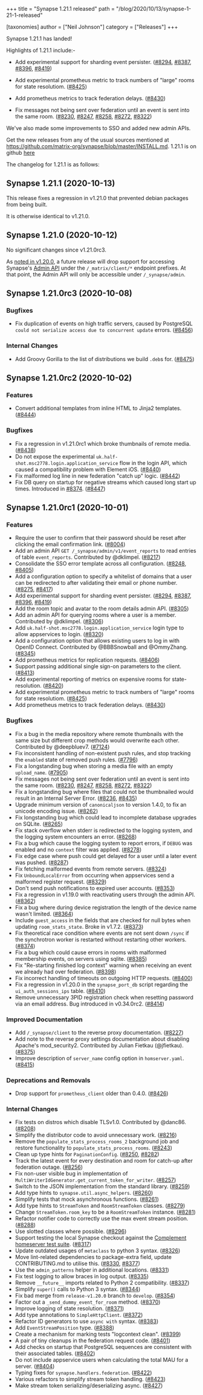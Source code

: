 +++
title = "Synapse 1.21.1 released"
path = "/blog/2020/10/13/synapse-1-21-1-released"

[taxonomies]
author = ["Neil Johnson"]
category = ["Releases"]
+++

Synapse 1.21.1 has landed!

Highlights of 1.21.1 include:-

* Add experimental support for sharding event persister. ([\#8294](https://github.com/matrix-org/synapse/issues/8294), [\#8387](https://github.com/matrix-org/synapse/issues/8387), [\#8396](https://github.com/matrix-org/synapse/issues/8396), [\#8419](https://github.com/matrix-org/synapse/issues/8419))

* Add experimental prometheus metric to track numbers of "large" rooms for state resolutiom. ([\#8425](https://github.com/matrix-org/synapse/issues/8425))
* Add prometheus metrics to track federation delays. ([\#8430](https://github.com/matrix-org/synapse/issues/8430))

* Fix messages not being sent over federation until an event is sent into the same room. ([\#8230](https://github.com/matrix-org/synapse/issues/8230), [\#8247](https://github.com/matrix-org/synapse/issues/8247), [\#8258](https://github.com/matrix-org/synapse/issues/8258), [\#8272](https://github.com/matrix-org/synapse/issues/8272), [\#8322](https://github.com/matrix-org/synapse/issues/8322))

We've also made some improvements to SSO and added new admin APIs.

Get the new releases from any of the usual sources mentioned at <https://github.com/matrix-org/synapse/blob/master/INSTALL.md>. 1.21.1 is on github [here](https://github.com/matrix-org/synapse/releases/tag/v1.21.1)

The changelog for 1.21.1 is as follows:

## Synapse 1.21.1 (2020-10-13)

This release fixes a regression in v1.21.0 that prevented debian packages from being built.

It is otherwise identical to v1.21.0.

## Synapse 1.21.0 (2020-10-12)

No significant changes since v1.21.0rc3.

As [noted in v1.20.0](https://github.com/matrix-org/synapse/blob/release-v1.21.1/CHANGES.md#synapse-1200-2020-09-22), a future release will drop support for accessing Synapse's [Admin API](https://github.com/matrix-org/synapse/tree/master/docs/admin_api) under the `/_matrix/client/*` endpoint prefixes. At that point, the Admin API will only be accessible under `/_synapse/admin`.

## Synapse 1.21.0rc3 (2020-10-08)

### Bugfixes

* Fix duplication of events on high traffic servers, caused by PostgreSQL `could not serialize access due to concurrent update` errors. ([\#8456](https://github.com/matrix-org/synapse/issues/8456))

### Internal Changes

* Add Groovy Gorilla to the list of distributions we build `.deb`s for. ([\#8475](https://github.com/matrix-org/synapse/issues/8475))

## Synapse 1.21.0rc2 (2020-10-02)

### Features

* Convert additional templates from inline HTML to Jinja2 templates. ([\#8444](https://github.com/matrix-org/synapse/issues/8444))

### Bugfixes

* Fix a regression in v1.21.0rc1 which broke thumbnails of remote media. ([\#8438](https://github.com/matrix-org/synapse/issues/8438))
* Do not expose the experimental `uk.half-shot.msc2778.login.application_service` flow in the login API, which caused a compatibility problem with Element iOS. ([\#8440](https://github.com/matrix-org/synapse/issues/8440))
* Fix malformed log line in new federation "catch up" logic. ([\#8442](https://github.com/matrix-org/synapse/issues/8442))
* Fix DB query on startup for negative streams which caused long start up times. Introduced in [\#8374](https://github.com/matrix-org/synapse/issues/8374). ([\#8447](https://github.com/matrix-org/synapse/issues/8447))

## Synapse 1.21.0rc1 (2020-10-01)

### Features

* Require the user to confirm that their password should be reset after clicking the email confirmation link. ([\#8004](https://github.com/matrix-org/synapse/issues/8004))
* Add an admin API `GET /_synapse/admin/v1/event_reports` to read entries of table `event_reports`. Contributed by @dklimpel. ([\#8217](https://github.com/matrix-org/synapse/issues/8217))
* Consolidate the SSO error template across all configuration. ([\#8248](https://github.com/matrix-org/synapse/issues/8248), [\#8405](https://github.com/matrix-org/synapse/issues/8405))
* Add a configuration option to specify a whitelist of domains that a user can be redirected to after validating their email or phone number. ([\#8275](https://github.com/matrix-org/synapse/issues/8275), [\#8417](https://github.com/matrix-org/synapse/issues/8417))
* Add experimental support for sharding event persister. ([\#8294](https://github.com/matrix-org/synapse/issues/8294), [\#8387](https://github.com/matrix-org/synapse/issues/8387), [\#8396](https://github.com/matrix-org/synapse/issues/8396), [\#8419](https://github.com/matrix-org/synapse/issues/8419))
* Add the room topic and avatar to the room details admin API. ([\#8305](https://github.com/matrix-org/synapse/issues/8305))
* Add an admin API for querying rooms where a user is a member. Contributed by @dklimpel. ([\#8306](https://github.com/matrix-org/synapse/issues/8306))
* Add `uk.half-shot.msc2778.login.application_service` login type to allow appservices to login. ([\#8320](https://github.com/matrix-org/synapse/issues/8320))
* Add a configuration option that allows existing users to log in with OpenID Connect. Contributed by @BBBSnowball and @OmmyZhang. ([\#8345](https://github.com/matrix-org/synapse/issues/8345))
* Add prometheus metrics for replication requests. ([\#8406](https://github.com/matrix-org/synapse/issues/8406))
* Support passing additional single sign-on parameters to the client. ([\#8413](https://github.com/matrix-org/synapse/issues/8413))
* Add experimental reporting of metrics on expensive rooms for state-resolution. ([\#8420](https://github.com/matrix-org/synapse/issues/8420))
* Add experimental prometheus metric to track numbers of "large" rooms for state resolutiom. ([\#8425](https://github.com/matrix-org/synapse/issues/8425))
* Add prometheus metrics to track federation delays. ([\#8430](https://github.com/matrix-org/synapse/issues/8430))

### Bugfixes

* Fix a bug in the media repository where remote thumbnails with the same size but different crop methods would overwrite each other. Contributed by @deepbluev7. ([\#7124](https://github.com/matrix-org/synapse/issues/7124))
* Fix inconsistent handling of non-existent push rules, and stop tracking the `enabled` state of removed push rules. ([\#7796](https://github.com/matrix-org/synapse/issues/7796))
* Fix a longstanding bug when storing a media file with an empty `upload_name`. ([\#7905](https://github.com/matrix-org/synapse/issues/7905))
* Fix messages not being sent over federation until an event is sent into the same room. ([\#8230](https://github.com/matrix-org/synapse/issues/8230), [\#8247](https://github.com/matrix-org/synapse/issues/8247), [\#8258](https://github.com/matrix-org/synapse/issues/8258), [\#8272](https://github.com/matrix-org/synapse/issues/8272), [\#8322](https://github.com/matrix-org/synapse/issues/8322))
* Fix a longstanding bug where files that could not be thumbnailed would result in an Internal Server Error. ([\#8236](https://github.com/matrix-org/synapse/issues/8236), [\#8435](https://github.com/matrix-org/synapse/issues/8435))
* Upgrade minimum version of `canonicaljson` to version 1.4.0, to fix an unicode encoding issue. ([\#8262](https://github.com/matrix-org/synapse/issues/8262))
* Fix longstanding bug which could lead to incomplete database upgrades on SQLite. ([\#8265](https://github.com/matrix-org/synapse/issues/8265))
* Fix stack overflow when stderr is redirected to the logging system, and the logging system encounters an error. ([\#8268](https://github.com/matrix-org/synapse/issues/8268))
* Fix a bug which cause the logging system to report errors, if `DEBUG` was enabled and no `context` filter was applied. ([\#8278](https://github.com/matrix-org/synapse/issues/8278))
* Fix edge case where push could get delayed for a user until a later event was pushed. ([\#8287](https://github.com/matrix-org/synapse/issues/8287))
* Fix fetching malformed events from remote servers. ([\#8324](https://github.com/matrix-org/synapse/issues/8324))
* Fix `UnboundLocalError` from occurring when appservices send a malformed register request. ([\#8329](https://github.com/matrix-org/synapse/issues/8329))
* Don't send push notifications to expired user accounts. ([\#8353](https://github.com/matrix-org/synapse/issues/8353))
* Fix a regression in v1.19.0 with reactivating users through the admin API. ([\#8362](https://github.com/matrix-org/synapse/issues/8362))
* Fix a bug where during device registration the length of the device name wasn't limited. ([\#8364](https://github.com/matrix-org/synapse/issues/8364))
* Include `guest_access` in the fields that are checked for null bytes when updating `room_stats_state`. Broke in v1.7.2. ([\#8373](https://github.com/matrix-org/synapse/issues/8373))
* Fix theoretical race condition where events are not sent down `/sync` if the synchrotron worker is restarted without restarting other workers. ([\#8374](https://github.com/matrix-org/synapse/issues/8374))
* Fix a bug which could cause errors in rooms with malformed membership events, on servers using sqlite. ([\#8385](https://github.com/matrix-org/synapse/issues/8385))
* Fix "Re-starting finished log context" warning when receiving an event we already had over federation. ([\#8398](https://github.com/matrix-org/synapse/issues/8398))
* Fix incorrect handling of timeouts on outgoing HTTP requests. ([\#8400](https://github.com/matrix-org/synapse/issues/8400))
* Fix a regression in v1.20.0 in the `synapse_port_db` script regarding the `ui_auth_sessions_ips` table. ([\#8410](https://github.com/matrix-org/synapse/issues/8410))
* Remove unnecessary 3PID registration check when resetting password via an email address. Bug introduced in v0.34.0rc2. ([\#8414](https://github.com/matrix-org/synapse/issues/8414))

### Improved Documentation

* Add `/_synapse/client` to the reverse proxy documentation. ([\#8227](https://github.com/matrix-org/synapse/issues/8227))
* Add note to the reverse proxy settings documentation about disabling Apache's mod_security2. Contributed by Julian Fietkau (@jfietkau). ([\#8375](https://github.com/matrix-org/synapse/issues/8375))
* Improve description of `server_name` config option in `homserver.yaml`. ([\#8415](https://github.com/matrix-org/synapse/issues/8415))

### Deprecations and Removals

* Drop support for `prometheus_client` older than 0.4.0. ([\#8426](https://github.com/matrix-org/synapse/issues/8426))

### Internal Changes

* Fix tests on distros which disable TLSv1.0. Contributed by @danc86. ([\#8208](https://github.com/matrix-org/synapse/issues/8208))
* Simplify the distributor code to avoid unnecessary work. ([\#8216](https://github.com/matrix-org/synapse/issues/8216))
* Remove the `populate_stats_process_rooms_2` background job and restore functionality to `populate_stats_process_rooms`. ([\#8243](https://github.com/matrix-org/synapse/issues/8243))
* Clean up type hints for `PaginationConfig`. ([\#8250](https://github.com/matrix-org/synapse/issues/8250), [\#8282](https://github.com/matrix-org/synapse/issues/8282))
* Track the latest event for every destination and room for catch-up after federation outage. ([\#8256](https://github.com/matrix-org/synapse/issues/8256))
* Fix non-user visible bug in implementation of `MultiWriterIdGenerator.get_current_token_for_writer`. ([\#8257](https://github.com/matrix-org/synapse/issues/8257))
* Switch to the JSON implementation from the standard library. ([\#8259](https://github.com/matrix-org/synapse/issues/8259))
* Add type hints to `synapse.util.async_helpers`. ([\#8260](https://github.com/matrix-org/synapse/issues/8260))
* Simplify tests that mock asynchronous functions. ([\#8261](https://github.com/matrix-org/synapse/issues/8261))
* Add type hints to `StreamToken` and `RoomStreamToken` classes. ([\#8279](https://github.com/matrix-org/synapse/issues/8279))
* Change `StreamToken.room_key` to be a `RoomStreamToken` instance. ([\#8281](https://github.com/matrix-org/synapse/issues/8281))
* Refactor notifier code to correctly use the max event stream position. ([\#8288](https://github.com/matrix-org/synapse/issues/8288))
* Use slotted classes where possible. ([\#8296](https://github.com/matrix-org/synapse/issues/8296))
* Support testing the local Synapse checkout against the [Complement homeserver test suite](https://github.com/matrix-org/complement/). ([\#8317](https://github.com/matrix-org/synapse/issues/8317))
* Update outdated usages of `metaclass` to python 3 syntax. ([\#8326](https://github.com/matrix-org/synapse/issues/8326))
* Move lint-related dependencies to package-extra field, update CONTRIBUTING.md to utilise this. ([\#8330](https://github.com/matrix-org/synapse/issues/8330), [\#8377](https://github.com/matrix-org/synapse/issues/8377))
* Use the `admin_patterns` helper in additional locations. ([\#8331](https://github.com/matrix-org/synapse/issues/8331))
* Fix test logging to allow braces in log output. ([\#8335](https://github.com/matrix-org/synapse/issues/8335))
* Remove `__future__` imports related to Python 2 compatibility. ([\#8337](https://github.com/matrix-org/synapse/issues/8337))
* Simplify `super()` calls to Python 3 syntax. ([\#8344](https://github.com/matrix-org/synapse/issues/8344))
* Fix bad merge from `release-v1.20.0` branch to `develop`. ([\#8354](https://github.com/matrix-org/synapse/issues/8354))
* Factor out a `_send_dummy_event_for_room` method. ([\#8370](https://github.com/matrix-org/synapse/issues/8370))
* Improve logging of state resolution. ([\#8371](https://github.com/matrix-org/synapse/issues/8371))
* Add type annotations to `SimpleHttpClient`. ([\#8372](https://github.com/matrix-org/synapse/issues/8372))
* Refactor ID generators to use `async with` syntax. ([\#8383](https://github.com/matrix-org/synapse/issues/8383))
* Add `EventStreamPosition` type. ([\#8388](https://github.com/matrix-org/synapse/issues/8388))
* Create a mechanism for marking tests "logcontext clean". ([\#8399](https://github.com/matrix-org/synapse/issues/8399))
* A pair of tiny cleanups in the federation request code. ([\#8401](https://github.com/matrix-org/synapse/issues/8401))
* Add checks on startup that PostgreSQL sequences are consistent with their associated tables. ([\#8402](https://github.com/matrix-org/synapse/issues/8402))
* Do not include appservice users when calculating the total MAU for a server. ([\#8404](https://github.com/matrix-org/synapse/issues/8404))
* Typing fixes for `synapse.handlers.federation`. ([\#8422](https://github.com/matrix-org/synapse/issues/8422))
* Various refactors to simplify stream token handling. ([\#8423](https://github.com/matrix-org/synapse/issues/8423))
* Make stream token serializing/deserializing async. ([\#8427](https://github.com/matrix-org/synapse/issues/8427))
